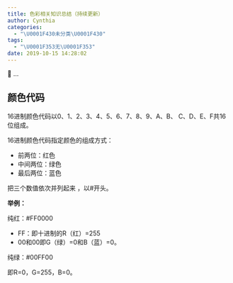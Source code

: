 ```yaml
---
title: 色彩相关知识总结（持续更新）
author: Cynthia
categories:
  - "\U0001F430未分类\U0001F430"
tags:
  - "\U0001F353无\U0001F353"
date: 2019-10-15 14:28:02
---
```


🐰
...
<!--more-->

## 颜色代码

16进制颜色代码以0、1、2、3、4、5、6、7、8、9、A、B、 C、D、E、F共16位组成。



16进制颜色代码指定颜色的组成方式：

- 前两位：红色
- 中间两位：绿色
- 最后两位：蓝色

把三个数值依次并列起来 ，以#开头。      



**举例：**

纯红：#FF0000      

- FF：即十进制的R（红）=255
- 00和00即G（绿）=0和B（蓝）=0。      



纯绿：#00FF00

即R=0，G=255，B=0。